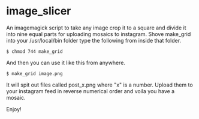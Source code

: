 # image_slicer

An imagemagick script to take any image crop it to a square and divide it into nine equal parts for uploading mosaics to instagram.
Shove make_grid into your /usr/local/bin folder type the following from inside that folder.

`$ chmod 744 make_grid`

And then you can use it like this from anywhere.

`$ make_grid image.png`

It will spit out files called post_x.png where "x" is a number.
Upload them to your instagram feed in reverse numerical order and voila you have a mosaic.

Enjoy!
